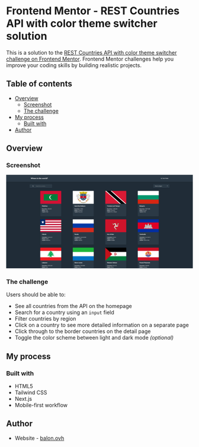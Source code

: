 # Frontend Mentor - REST Countries API with color theme switcher solution

This is a solution to the [REST Countries API with color theme switcher challenge on Frontend Mentor](https://www.frontendmentor.io/challenges/rest-countries-api-with-color-theme-switcher-5cacc469fec04111f7b848ca). Frontend Mentor challenges help you improve your coding skills by building realistic projects. 

## Table of contents

- [Overview](#overview)
  - [Screenshot](#screenshot)
  - [The challenge](#the-challenge)
- [My process](#my-process)
  - [Built with](#built-with)
- [Author](#author)

## Overview

### Screenshot

![](./screenshot.png)

### The challenge

Users should be able to:

- See all countries from the API on the homepage
- Search for a country using an `input` field
- Filter countries by region
- Click on a country to see more detailed information on a separate page
- Click through to the border countries on the detail page
- Toggle the color scheme between light and dark mode *(optional)*

## My process

### Built with

- HTML5 
- Tailwind CSS
- Next.js
- Mobile-first workflow

## Author

- Website - [balon.ovh](https://www.balon.ovh)
